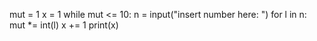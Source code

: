 mut = 1
x = 1
while mut <= 10:
  n = input("insert number here: ")
  for l in n:
    mut *= int(l)
    x += 1
  print(x)

